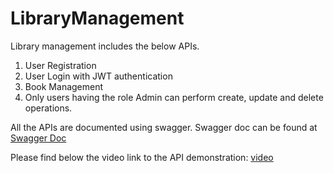 # LibraryManagement

Library management includes the below APIs.
1. User Registration
2. User Login with JWT authentication
3. Book Management
4. Only users having the role Admin can perform create, update and delete operations.

All the APIs are documented using swagger.
Swagger doc can be found at [Swagger Doc](http://localhost:8000/swagger/)

Please find below the video link to the API demonstration: 
[video](https://drive.google.com/file/d/14XoB7RPZX4r9m0cZpmwzRzalR7YTJrLA/view?usp=sharing)
